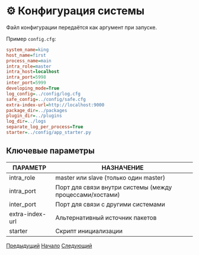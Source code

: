 # ⚙️ Конфигурация системы

Файл конфигурации передаётся как аргумент при запуске.

Пример `config.cfg`:

```ini
system_name=king
host_name=first
process_name=main
intra_role=master
intra_host=localhost
intra_port=5998
inter_port=5999
developing_mode=True
log_config=../config/log.cfg
safe_config=../config/safe.cfg
extra-index-url=http://localhost:9000
package_dir=../packages
plugin_dir=../plugins
log_dir=../logs
separate_log_per_process=True
starter=../config/app_starter.py
```

## Ключевые параметры

ПАРАМЕТР        | НАЗНАЧЕНИЕ                                               |
----------------|----------------------------------------------------------|
intra_role      | master или slave (только один master)                    |
intra_port      | Порт для связи внутри системы (между процессами/хостами) |
inter_port      | Порт для связи с другими системами                       |
extra-index-url | Альтернативный источник пакетов                          |
starter         | Скрипт инициализации                                     |



[Предыдущий](messages.md) [Начало](index.md) [Следующий](starter.md)